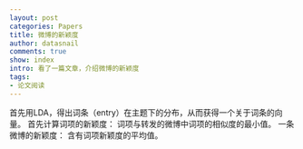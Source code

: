```yaml
---
layout: post
categories: Papers
title: 微博的新颖度
author: datasnail
comments: true
show: index
intro: 看了一篇文章，介绍微博的新颖度
tags:
- 论文阅读
---
```



首先用LDA，得出词条（entry）在主题下的分布，从而获得一个关于词条的向量。
首先计算词项的新颖度：
词项与转发的微博中词项的相似度的最小值。
一条微博的新颖度：
含有词项新颖度的平均值。